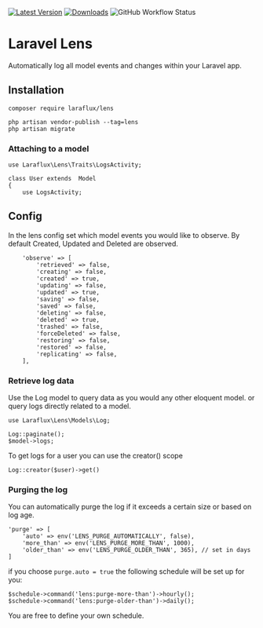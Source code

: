 [![Latest Version](https://img.shields.io/packagist/v/laraflux/lens?label=version)](https://packagist.org/packages/laraflux/lens/) [![ Downloads](https://img.shields.io/packagist/dm/laraflux/lens.svg?label=downloads)](https://packagist.org/packages/laraflux/lens) ![GitHub Workflow Status](https://img.shields.io/github/workflow/status/laraflux/lens/PHP%20Composer)


# Laravel Lens
Automatically log all model events and changes within your Laravel app.

## Installation
```
composer require laraflux/lens
```
```
php artisan vendor-publish --tag=lens
php artisan migrate
```

### Attaching to a model
```
use Laraflux\Lens\Traits\LogsActivity;

class User extends  Model
{
    use LogsActivity;
```

## Config
In the lens config set which model events you would like to observe.
By default Created, Updated and Deleted are observed.
```
    'observe' => [
        'retrieved' => false,
        'creating' => false,
        'created' => true,
        'updating' => false,
        'updated' => true,
        'saving' => false,
        'saved' => false,
        'deleting' => false,
        'deleted' => true,
        'trashed' => false,
        'forceDeleted' => false,
        'restoring' => false,
        'restored' => false,
        'replicating' => false,
    ],
```

### Retrieve log data
Use the Log model to query data as you would any other eloquent model.
or query logs directly related to a model.
```
use Laraflux\Lens\Models\Log;

Log::paginate();
$model->logs;
```
To get logs for a user you can use the creator() scope
```
Log::creator($user)->get()
```

### Purging the log
You can  automatically purge the log if it exceeds a certain size or based on log age.
```
'purge' => [
    'auto' => env('LENS_PURGE_AUTOMATICALLY', false),
    'more_than' => env('LENS_PURGE_MORE_THAN', 1000),
    'older_than' => env('LENS_PURGE_OLDER_THAN', 365), // set in days
]
```
if you choose `purge.auto = true` the following schedule will be set up for you:
```
$schedule->command('lens:purge-more-than')->hourly();
$schedule->command('lens:purge-older-than')->daily();
```
You are free to define your own schedule.
